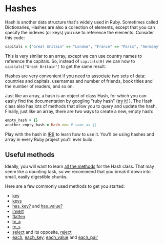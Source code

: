 # Hashes

Hash is another data structure that's widely used in Ruby. Sometimes called Dictionaries, Hashes are also a collection of elements, except that you can specify the indexes (or keys) you use to reference the elements. Consider this code:

````ruby
capitals = {"Great Britain" => "London", "France" => "Paris", "Germany" => "Berlin"}
````

This is very similar to an array, except we can use country names to reference the capitals. So, instead of `capitals[0]` we can now to `capitals["Great Britain"]` to get the same result.

Hashes are very convenient if you need to associate two sets of data: countries and capitals, usernames and number of friends, book titles and the number of readers, and so on.

Just like an array, a hash is an object of class Hash, for which you can easily find the documentation by googling "ruby hash" ([try it!](https://www.google.com/?q=ruby%20hash#q=ruby+hash) ). The Hash class also has lots of methods that allow you to query and update the hash. Finally, just like an array, there are two ways to create a new, empty hash:

````ruby
empty_hash = {}
another_empty_hash = Hash.new # same as {}
````

Play with the hash in [IRB](https://blog.makersacademy.com/playing-in-irb-34e5498f7cd5#.1x3texuc4) to learn how to use it. You'll be using hashes and array in every Ruby project you'll ever build.

## Useful methods

Ideally, you will want to learn [all the methods](http://ruby-doc.org/core-2.1.4/Hash.html) for the Hash class. That may seem like a daunting task, so we recommend that you break it down into small, easily digestible chunks. 

Here are a few commonly used methods to get you started:

- [key](http://ruby-doc.org/core-2.1.4/Hash.html#method-i-key)
- [keys](http://ruby-doc.org/core-2.1.4/Hash.html#method-i-keys)
- [has_key?](http://ruby-doc.org/core-2.1.4/Hash.html#method-i-has_key-3F) and [has_value?](http://ruby-doc.org/core-2.1.4/Hash.html#method-i-has_value-3F)
- [invert](http://ruby-doc.org/core-2.1.4/Hash.html#method-i-invert)
- [flatten](http://ruby-doc.org/core-2.1.4/Hash.html#method-i-flatten)
- [to_a](http://ruby-doc.org/core-2.1.4/Hash.html#method-i-to_a)
- [to_s](http://ruby-doc.org/core-2.1.4/Hash.html#method-i-to_s)
- [select](http://ruby-doc.org/core-2.1.4/Hash.html#method-i-select) and its opposite, [reject](http://ruby-doc.org/core-2.1.4/Hash.html#method-i-reject)
- [each](http://ruby-doc.org/core-2.1.4/Hash.html#method-i-each), [each_key](http://ruby-doc.org/core-2.1.4/Hash.html#method-i-each_key), [each_value](http://ruby-doc.org/core-2.1.4/Hash.html#method-i-each_value) and [each_pair](http://ruby-doc.org/core-2.1.4/Hash.html#method-i-each_pair)

